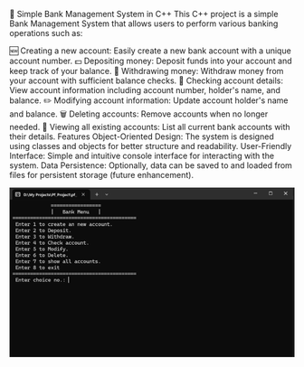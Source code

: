 🏦 Simple Bank Management System in C++
This C++ project is a simple Bank Management System that allows users to perform various banking operations such as:

🆕 Creating a new account: Easily create a new bank account with a unique account number.
💵 Depositing money: Deposit funds into your account and keep track of your balance.
💸 Withdrawing money: Withdraw money from your account with sufficient balance checks.
📝 Checking account details: View account information including account number, holder's name, and balance.
✏️ Modifying account information: Update account holder's name and balance.
🗑️ Deleting accounts: Remove accounts when no longer needed.
📄 Viewing all existing accounts: List all current bank accounts with their details.
Features
Object-Oriented Design: The system is designed using classes and objects for better structure and readability.
User-Friendly Interface: Simple and intuitive console interface for interacting with the system.
Data Persistence: Optionally, data can be saved to and loaded from files for persistent storage (future enhancement).


![Alt text](https://github.com/YadavlnTech/Bank-Management-System/blob/main/01.png)


